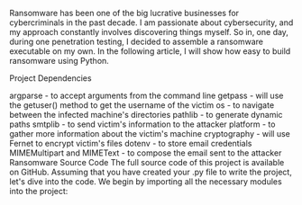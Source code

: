 Ransomware has been one of the big lucrative businesses for cybercriminals in the past decade. I am passionate about cybersecurity, and my approach constantly involves discovering things myself. So in, one day, during one penetration testing, I decided to assemble a ransomware executable on my own. In the following article, I will show how easy to build ransomware using Python.

Project Dependencies

argparse - to accept arguments from the command line
getpass - will use the getuser() method to get the username of the victim
os - to navigate between the infected machine's directories
pathlib - to generate dynamic paths
smtplib - to send victim's information to the attacker
platform - to gather more information about the victim's machine
cryptography - will use Fernet to encrypt victim's files
dotenv - to store email credentials
MIMEMultipart and MIMEText - to compose the email sent to the attacker
Ransomware Source Code
The full source code of this project is available on GitHub. Assuming that you have created your .py file to write the project, let's dive into the code. We begin by importing all the necessary modules into the project:



